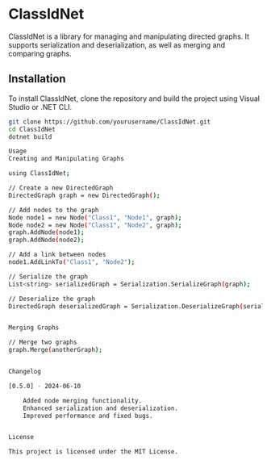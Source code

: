 # ClassIdNet

ClassIdNet is a library for managing and manipulating directed graphs. It supports serialization and deserialization, as well as merging and comparing graphs.

## Installation

To install ClassIdNet, clone the repository and build the project using Visual Studio or .NET CLI.

```sh
git clone https://github.com/yourusername/ClassIdNet.git
cd ClassIdNet
dotnet build

Usage
Creating and Manipulating Graphs

using ClassIdNet;

// Create a new DirectedGraph
DirectedGraph graph = new DirectedGraph();

// Add nodes to the graph
Node node1 = new Node("Class1", "Node1", graph);
Node node2 = new Node("Class1", "Node2", graph);
graph.AddNode(node1);
graph.AddNode(node2);

// Add a link between nodes
node1.AddLinkTo("Class1", "Node2");

// Serialize the graph
List<string> serializedGraph = Serialization.SerializeGraph(graph);

// Deserialize the graph
DirectedGraph deserializedGraph = Serialization.DeserializeGraph(serializedGraph);


Merging Graphs

// Merge two graphs
graph.Merge(anotherGraph);


Changelog

[0.5.0] - 2024-06-10

    Added node merging functionality.
    Enhanced serialization and deserialization.
    Improved performance and fixed bugs.


License

This project is licensed under the MIT License.




